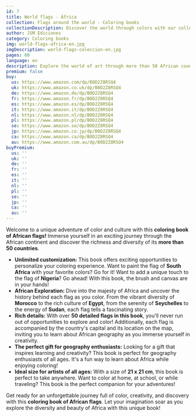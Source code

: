 ```yaml
---
id: 7
title: World flags - África
collection: Flags around the world - Coloring books
collectionDescription: Discover the world through colors with our collection "Flags Around the World." Each coloring book immerses you in the diversity of the continents, offering you the opportunity to personalize and paint the vibrant flags of each country. Dive into a unique creative experience as you explore the cultural and symbolic richness of different nations.
author: JSM Ediciones
category: Coloring books
img: world-flags-africa-en.jpg
imgDescription: world-flags-coleccion-en.jpg
pages: 60
language: en
description: Explore the world of art through more than 50 African countries.
premium: false
buy:
  us: https://www.amazon.com/dp/B0D2Z8RSQ4
  uk: https://www.amazon.co.uk/dp/B0D2Z8RSQ4
  de: https://www.amazon.de/dp/B0D2Z8RSQ4
  fr: https://www.amazon.fr/dp/B0D2Z8RSQ4
  es: https://www.amazon.es/dp/B0D2Z8RSQ4
  it: https://www.amazon.it/dp/B0D2Z8RSQ4
  nl: https://www.amazon.nl/dp/B0D2Z8RSQ4
  pl: https://www.amazon.pl/dp/B0D2Z8RSQ4
  se: https://www.amazon.se/dp/B0D2Z8RSQ4
  jp: https://www.amazon.co.jp/dp/B0D2Z8RSQ4
  ca: https://www.amazon.ca/dp/B0D2Z8RSQ4
  au: https://www.amazon.com.au/dp/B0D2Z8RSQ4
buyPremium:
  us: ''
  uk: ''
  de: ''
  fr: ''
  es: ''
  it: ''
  nl: ''
  pl: ''
  se: ''
  jp: ''
  ca: ''
  au: ''
---
```


Welcome to a unique adventure of color and culture with this **coloring book of African flags!** Immerse yourself in an exciting journey through the African continent and discover the richness and diversity of its **more than 50 countries**.

- **Unlimited customization:** This book offers exciting opportunities to personalize your coloring experience. Want to paint the flag of **South Africa** with your favorite colors? Go for it! Want to add a unique touch to the flag of **Nigeria**? Go ahead! With this book, the brush and canvas are in your hands!
- **African Exploration:** Dive into the majesty of Africa and uncover the history behind each flag as you color. From the vibrant diversity of **Morocco** to the rich culture of **Egypt**, from the serenity of **Seychelles** to the energy of **Sudan**, each flag tells a fascinating story.
- **Rich details:** With over **50 detailed flags in this book**, you'll never run out of opportunities to explore and color! Additionally, each flag is accompanied by the country's capital and its location on the map, inviting you to learn about African geography as you immerse yourself in creativity.
- **The perfect gift for geography enthusiasts:** Looking for a gift that inspires learning and creativity? This book is perfect for geography enthusiasts of all ages. It's a fun way to learn about Africa while enjoying coloring!
- **Ideal size for artists of all ages:** With a size of **21 x 21 cm**, this book is perfect to take anywhere. Want to color at home, at school, or while traveling? This book is the perfect companion for your adventures!

Get ready for an unforgettable journey full of color, creativity, and discovery with this **coloring book of African flags**. Let your imagination soar as you explore the diversity and beauty of Africa with this unique book!
